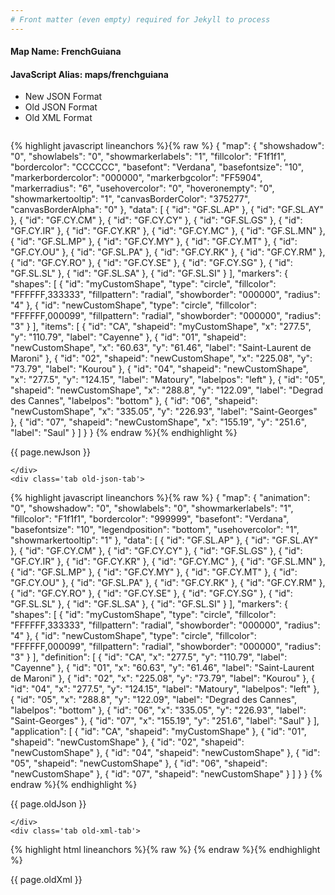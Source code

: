 ```yaml
---
# Front matter (even empty) required for Jekyll to process
---
```


#### Map Name: FrenchGuiana

#### JavaScript Alias: maps/frenchguiana


<ul class='code-tabs'>
    <li class='active'>
        <a data-toggle='new-json'>New JSON Format</a>
    </li>
    <li>
        <a data-toggle='old-json'>Old JSON Format</a>
    </li>
    <li>
        <a data-toggle='old-xml'>Old XML Format</a>
    </li>
</ul>
<div class='tab-content'>
    <pre class='plain-code'></pre>
    <div class='tab new-json-tab active'>
{% highlight javascript lineanchors %}{% raw %}
{
    "map": {
        "showshadow": "0",
        "showlabels": "0",
        "showmarkerlabels": "1",
        "fillcolor": "F1f1f1",
        "bordercolor": "CCCCCC",
        "basefont": "Verdana",
        "basefontsize": "10",
        "markerbordercolor": "000000",
        "markerbgcolor": "FF5904",
        "markerradius": "6",
        "usehovercolor": "0",
        "hoveronempty": "0",
        "showmarkertooltip": "1",
        "canvasBorderColor": "375277",
        "canvasBorderAlpha": "0"
    },
    "data": [
        {
            "id": "GF.SL.AP"
        },
        {
            "id": "GF.SL.AY"
        },
        {
            "id": "GF.CY.CM"
        },
        {
            "id": "GF.CY.CY"
        },
        {
            "id": "GF.SL.GS"
        },
        {
            "id": "GF.CY.IR"
        },
        {
            "id": "GF.CY.KR"
        },
        {
            "id": "GF.CY.MC"
        },
        {
            "id": "GF.SL.MN"
        },
        {
            "id": "GF.SL.MP"
        },
        {
            "id": "GF.CY.MY"
        },
        {
            "id": "GF.CY.MT"
        },
        {
            "id": "GF.CY.OU"
        },
        {
            "id": "GF.SL.PA"
        },
        {
            "id": "GF.CY.RK"
        },
        {
            "id": "GF.CY.RM"
        },
        {
            "id": "GF.CY.RO"
        },
        {
            "id": "GF.CY.SE"
        },
        {
            "id": "GF.CY.SG"
        },
        {
            "id": "GF.SL.SL"
        },
        {
            "id": "GF.SL.SA"
        },
        {
            "id": "GF.SL.SI"
        }
    ],
    "markers": {
        "shapes": [
            {
                "id": "myCustomShape",
                "type": "circle",
                "fillcolor": "FFFFFF,333333",
                "fillpattern": "radial",
                "showborder": "000000",
                "radius": "4"
            },
            {
                "id": "newCustomShape",
                "type": "circle",
                "fillcolor": "FFFFFF,000099",
                "fillpattern": "radial",
                "showborder": "000000",
                "radius": "3"
            }
        ],
        "items": [
            {
                "id": "CA",
                "shapeid": "myCustomShape",
                "x": "277.5",
                "y": "110.79",
                "label": "Cayenne"
            },
            {
                "id": "01",
                "shapeid": "newCustomShape",
                "x": "60.63",
                "y": "61.46",
                "label": "Saint-Laurent de Maroni"
            },
            {
                "id": "02",
                "shapeid": "newCustomShape",
                "x": "225.08",
                "y": "73.79",
                "label": "Kourou"
            },
            {
                "id": "04",
                "shapeid": "newCustomShape",
                "x": "277.5",
                "y": "124.15",
                "label": "Matoury",
                "labelpos": "left"
            },
            {
                "id": "05",
                "shapeid": "newCustomShape",
                "x": "288.8",
                "y": "122.09",
                "label": "Degrad des Cannes",
                "labelpos": "bottom"
            },
            {
                "id": "06",
                "shapeid": "newCustomShape",
                "x": "335.05",
                "y": "226.93",
                "label": "Saint-Georges"
            },
            {
                "id": "07",
                "shapeid": "newCustomShape",
                "x": "155.19",
                "y": "251.6",
                "label": "Saul"
            }
        ]
    }
}
{% endraw %}{% endhighlight %}


<p class='text-success'>{{ page.newJson }}</p>

    </div>
    <div class='tab old-json-tab'>
{% highlight javascript lineanchors %}{% raw %}
{
    "map": {
        "animation": "0",
        "showshadow": "0",
        "showlabels": "0",
        "showmarkerlabels": "1",
        "fillcolor": "F1f1f1",
        "bordercolor": "999999",
        "basefont": "Verdana",
        "basefontsize": "10",
        "legendposition": "bottom",
        "usehovercolor": "1",
        "showmarkertooltip": "1"
    },
    "data": [
        {
            "id": "GF.SL.AP"
        },
        {
            "id": "GF.SL.AY"
        },
        {
            "id": "GF.CY.CM"
        },
        {
            "id": "GF.CY.CY"
        },
        {
            "id": "GF.SL.GS"
        },
        {
            "id": "GF.CY.IR"
        },
        {
            "id": "GF.CY.KR"
        },
        {
            "id": "GF.CY.MC"
        },
        {
            "id": "GF.SL.MN"
        },
        {
            "id": "GF.SL.MP"
        },
        {
            "id": "GF.CY.MY"
        },
        {
            "id": "GF.CY.MT"
        },
        {
            "id": "GF.CY.OU"
        },
        {
            "id": "GF.SL.PA"
        },
        {
            "id": "GF.CY.RK"
        },
        {
            "id": "GF.CY.RM"
        },
        {
            "id": "GF.CY.RO"
        },
        {
            "id": "GF.CY.SE"
        },
        {
            "id": "GF.CY.SG"
        },
        {
            "id": "GF.SL.SL"
        },
        {
            "id": "GF.SL.SA"
        },
        {
            "id": "GF.SL.SI"
        }
    ],
    "markers": {
        "shapes": [
            {
                "id": "myCustomShape",
                "type": "circle",
                "fillcolor": "FFFFFF,333333",
                "fillpattern": "radial",
                "showborder": "000000",
                "radius": "4"
            },
            {
                "id": "newCustomShape",
                "type": "circle",
                "fillcolor": "FFFFFF,000099",
                "fillpattern": "radial",
                "showborder": "000000",
                "radius": "3"
            }
        ],
        "definition": [
            {
                "id": "CA",
                "x": "277.5",
                "y": "110.79",
                "label": "Cayenne"
            },
            {
                "id": "01",
                "x": "60.63",
                "y": "61.46",
                "label": "Saint-Laurent de Maroni"
            },
            {
                "id": "02",
                "x": "225.08",
                "y": "73.79",
                "label": "Kourou"
            },
            {
                "id": "04",
                "x": "277.5",
                "y": "124.15",
                "label": "Matoury",
                "labelpos": "left"
            },
            {
                "id": "05",
                "x": "288.8",
                "y": "122.09",
                "label": "Degrad des Cannes",
                "labelpos": "bottom"
            },
            {
                "id": "06",
                "x": "335.05",
                "y": "226.93",
                "label": "Saint-Georges"
            },
            {
                "id": "07",
                "x": "155.19",
                "y": "251.6",
                "label": "Saul"
            }
        ],
        "application": [
            {
                "id": "CA",
                "shapeid": "myCustomShape"
            },
            {
                "id": "01",
                "shapeid": "newCustomShape"
            },
            {
                "id": "02",
                "shapeid": "newCustomShape"
            },
            {
                "id": "04",
                "shapeid": "newCustomShape"
            },
            {
                "id": "05",
                "shapeid": "newCustomShape"
            },
            {
                "id": "06",
                "shapeid": "newCustomShape"
            },
            {
                "id": "07",
                "shapeid": "newCustomShape"
            }
        ]
    }
}
{% endraw %}{% endhighlight %}


<p class='text-success'>{{ page.oldJson }}</p>

    </div>
    <div class='tab old-xml-tab'>
{% highlight html lineanchors %}{% raw %}
<map animation='0' showShadow='0' showLabels='0' showMarkerLabels='1' fillColor='F1f1f1' borderColor='999999' baseFont='Verdana' baseFontSize='10' legendPosition='bottom' useHoverColor='1' showMarkerToolTip='1'  >
	<data>
		<entity id='GF.SL.AP'  />
		<entity id='GF.SL.AY'  />
		<entity id='GF.CY.CM'  />
		<entity id='GF.CY.CY'  />
		<entity id='GF.SL.GS'  />
		<entity id='GF.CY.IR'  />
		<entity id='GF.CY.KR'  />
		<entity id='GF.CY.MC'  />
		<entity id='GF.SL.MN'  />
		<entity id='GF.SL.MP'  />
		<entity id='GF.CY.MY'  />
		<entity id='GF.CY.MT'  />
		<entity id='GF.CY.OU'  />
		<entity id='GF.SL.PA'  />
		<entity id='GF.CY.RK'  />
		<entity id='GF.CY.RM'  />
		<entity id='GF.CY.RO'  />
		<entity id='GF.CY.SE'  />
		<entity id='GF.CY.SG'  />
		<entity id='GF.SL.SL'  />
		<entity id='GF.SL.SA'  />
		<entity id='GF.SL.SI'  />
	</data>
	<markers>
	   <shapes>
	      <shape id='myCustomShape' type='circle' fillColor='FFFFFF,333333' fillPattern='radial' showBorder='000000' radius='4'/>
		  <shape id='newCustomShape' type='circle' fillColor='FFFFFF,000099' fillPattern='radial' showBorder='000000' radius='3'/>
		</shapes>
		<definition>
			<marker id='CA' x='277.5' y='110.79' label='Cayenne'  />
			<marker id='01' x='60.63' y='61.46' label='Saint-Laurent de Maroni'  />
			<marker id='02' x='225.08' y='73.79' label='Kourou'  />
			<marker id='04' x='277.5' y='124.15' label='Matoury' labelPos='left'  />
			<marker id='05' x='288.8' y='122.09' label='Degrad des Cannes' labelPos='bottom'  />
			<marker id='06' x='335.05' y='226.93' label='Saint-Georges'  />
			<marker id='07' x='155.19' y='251.6' label='Saul'  />
		</definition>
		<application>
			<marker id='CA' shapeId='myCustomShape'  />
			<marker id='01' shapeId='newCustomShape'  />
			<marker id='02' shapeId='newCustomShape'  />
			<marker id='04' shapeId='newCustomShape'  />
			<marker id='05' shapeId='newCustomShape'  />
			<marker id='06' shapeId='newCustomShape'  />
			<marker id='07' shapeId='newCustomShape'  />
		</application>
	</markers>
</map>
{% endraw %}{% endhighlight %}

<p class='text-success'>{{ page.oldXml }}</p>

</div>
</div>
